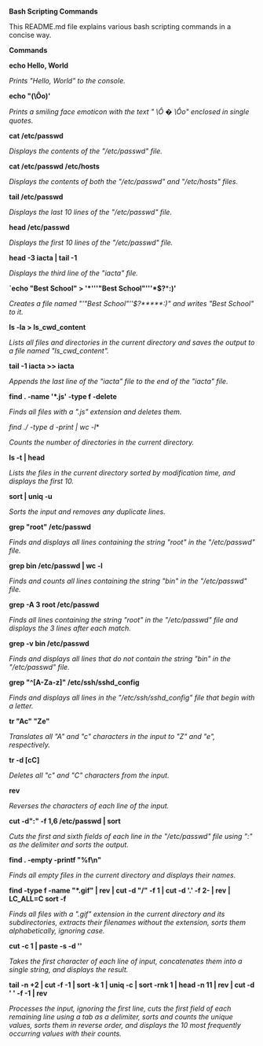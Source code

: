 **Bash Scripting Commands**

This README.md file explains various bash scripting commands in a concise way.


**Commands**

**echo Hello, World**

_Prints "Hello, World" to the console._

**echo \"\(\Ôo\)\'**

_Prints a smiling face emoticon with the text "
\Ô
�
\Ôo" enclosed in single quotes._

**cat /etc/passwd**

_Displays the contents of the "/etc/passwd" file._

**cat /etc/passwd /etc/hosts**

_Displays the contents of both the "/etc/passwd" and "/etc/hosts" files._

**tail /etc/passwd**

_Displays the last 10 lines of the "/etc/passwd" file._

**head /etc/passwd**

_Displays the first 10 lines of the "/etc/passwd" file._

**head -3 iacta | tail -1**

_Displays the third line of the "iacta" file._

**`echo "Best School" > '*\'''"Best School"'''\*$?*****:)'**

_Creates a file named "'"Best School"''\$?*****:)" and writes "Best School" to it._

**ls -la > ls_cwd_content**

_Lists all files and directories in the current directory and saves the output to a file named "ls_cwd_content"._

**tail -1 iacta >> iacta**

_Appends the last line of the "iacta" file to the end of the "iacta" file._

**find . -name '*.js' -type f -delete**

_Finds all files with a ".js" extension and deletes them._

**find ./* -type d -print | wc -l**

_Counts the number of directories in the current directory._

**ls -t | head**

_Lists the files in the current directory sorted by modification time, and displays the first 10._

**sort | uniq -u**

_Sorts the input and removes any duplicate lines._

**grep "root" /etc/passwd**

_Finds and displays all lines containing the string "root" in the "/etc/passwd" file._

**grep bin /etc/passwd | wc -l**

_Finds and counts all lines containing the string "bin" in the "/etc/passwd" file._

**grep -A 3 root /etc/passwd**

_Finds all lines containing the string "root" in the "/etc/passwd" file and displays the 3 lines after each match._

**grep -v bin /etc/passwd**

_Finds and displays all lines that do not contain the string "bin" in the "/etc/passwd" file._

**grep "^[A-Za-z]" /etc/ssh/sshd_config**

_Finds and displays all lines in the "/etc/ssh/sshd_config" file that begin with a letter._

**tr "Ac" "Ze"**

_Translates all "A" and "c" characters in the input to "Z" and "e", respectively._

**tr -d [cC]**

_Deletes all "c" and "C" characters from the input._

**rev**

_Reverses the characters of each line of the input._

**cut -d":" -f 1,6 /etc/passwd | sort**

_Cuts the first and sixth fields of each line in the "/etc/passwd" file using ":" as the delimiter and sorts the output._

**find . -empty -printf "%f\n"**

_Finds all empty files in the current directory and displays their names._

**find -type f -name "*.gif" | rev | cut -d "/" -f 1 | cut -d '.' -f 2- | rev | LC_ALL=C sort -f**

_Finds all files with a ".gif" extension in the current directory and its subdirectories, extracts their filenames without the extension, sorts them alphabetically, ignoring case._

**cut -c 1 | paste -s -d ''**

_Takes the first character of each line of input, concatenates them into a single string, and displays the result._

**tail -n +2 | cut -f -1 | sort -k 1 | uniq -c | sort -rnk 1 | head -n 11 | rev | cut -d ' ' -f -1 | rev**

_Processes the input, ignoring the first line, cuts the first field of each remaining line using a tab as a delimiter, sorts and counts the unique values, sorts them in reverse order, and displays the 10 most frequently occurring values with their counts._
